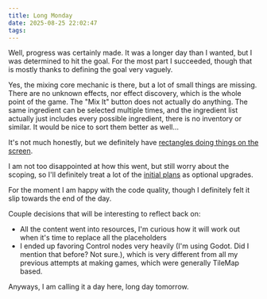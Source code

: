 ```yaml
---
title: Long Monday
date: 2025-08-25 22:02:47
tags:
---
```


Well, progress was certainly made. It was a longer day than I wanted, but I was determined to hit the goal. For the most part I succeeded, though that is mostly thanks to defining the goal very vaguely. 

Yes, the mixing core mechanic is there, but a lot of small things are missing. There are no unknown effects, nor effect discovery, which is the whole point of the game. The "Mix It" button does not actually do anything. The same ingredient can be selected multiple times, and the ingredient list actually just includes every possible ingredient, there is no inventory or similar. It would be nice to sort them better as well...

It's not much honestly, but we definitely have [rectangles doing things on the screen](/brackeys-gamejam-2025-2/images/first-prototype.mp4).

I am not too disappointed at how this went, but still worry about the scoping, so I'll definitely treat a lot of the [initial plans](/brackeys-gamejam-2025-2/2025/08/25/day-1-plans-and-dreams/) as optional upgrades.

For the moment I am happy with the code quality, though I definitely felt it slip towards the end of the day. 

Couple decisions that will be interesting to reflect back on:
- All the content went into resources, I'm curious how it will work out when it's time to replace all the placeholders
- I ended up favoring Control nodes very heavily (I'm using Godot. Did I mention that before? Not sure.), which is very different from all my previous attempts at making games, which were generally TileMap based.

Anyways, I am calling it a day here, long day tomorrow.
